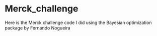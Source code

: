 # Merck_challenge
Here is the Merck challenge code I did using the Bayesian optimization package by Fernando Nogueira
